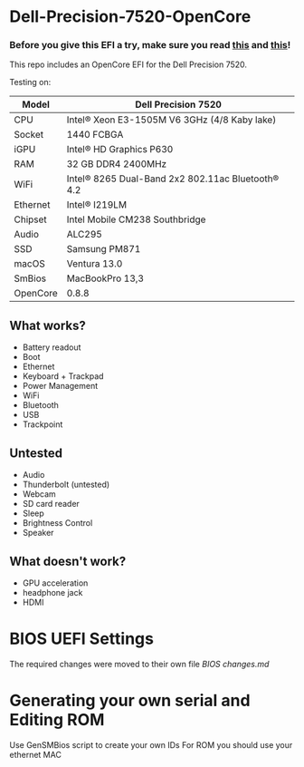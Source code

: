 # Dell-Precision-7520-OpenCore
 
### Before you give this EFI a try, make sure you read [this](#BIOS-UEFI-Settings) and [this](#Generating-your-own-serial-and-Editing-ROM)!

This repo includes an OpenCore EFI for the Dell Precision 7520.

Testing on:

Model | Dell Precision 7520
------------- | ---------------
CPU | Intel® Xeon E3-1505M V6 3GHz (4/8 Kaby lake)
Socket | 1440 FCBGA
iGPU | Intel® HD Graphics P630
RAM | 32 GB DDR4 2400MHz
WiFi | Intel® 8265 Dual-Band 2x2 802.11ac Bluetooth® 4.2
Ethernet | Intel® I219LM
Chipset | Intel Mobile CM238 Southbridge
Audio | ALC295
SSD | Samsung PM871
macOS | Ventura 13.0
SmBios|	MacBookPro 13,3
OpenCore | 0.8.8

## What works?

- Battery readout
- Boot
- Ethernet
- Keyboard + Trackpad
- Power Management
- WiFi
- Bluetooth
- USB
- Trackpoint

## Untested

- Audio
- Thunderbolt (untested)
- Webcam
- SD card reader
- Sleep
- Brightness Control
- Speaker

## What doesn't work?

- GPU acceleration
- headphone jack
- HDMI


# BIOS UEFI Settings
The required changes were moved to their own file *BIOS changes.md*


# Generating your own serial and Editing ROM
Use GenSMBios script to create your own IDs
For ROM you should use your ethernet MAC



